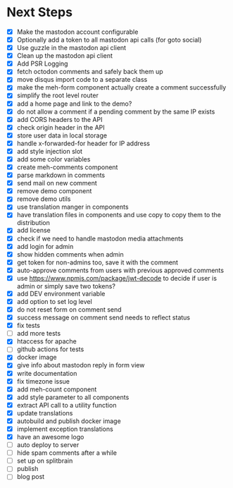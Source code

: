 # Next Steps

* [x] Make the mastodon account configurable
* [x] Optionally add a token to all mastodon api calls (for goto social)
* [x] Use guzzle in the mastodon api client
* [x] Clean up the mastodon api client
* [x] Add PSR Logging
* [x] fetch octodon comments and safely back them up
* [x] move disqus import code to a separate class
* [x] make the meh-form component actually create a comment successfully
* [x] simplify the root level router
* [x] add a home page and link to the demo?
* [x] do not allow a comment if a pending comment by the same IP exists
* [x] add CORS headers to the API
* [x] check origin header in the API
* [x] store user data in local storage
* [x] handle x-forwarded-for header for IP address
* [x] add style injection slot
* [x] add some color variables
* [x] create meh-comments component
* [x] parse markdown in comments
* [x] send mail on new comment
* [x] remove demo component
* [x] remove demo utils
* [x] use translation manger in components
* [x] have translation files in components and use copy to copy them to the distribution
* [x] add license
* [x] check if we need to handle mastodon media attachments
* [x] add login for admin
* [x] show hidden comments when admin
* [x] get token for non-admins too, save it with the comment
* [x] auto-approve comments from users with previous approved comments
* [x] use https://www.npmjs.com/package/jwt-decode to decide if user is admin or simply save two tokens?
* [x] add DEV environment variable
* [x] add option to set log level
* [x] do not reset form on comment send
* [x] success message on comment send needs to reflect status
* [x] fix tests
* [ ] add more tests
* [x] htaccess for apache
* [ ] github actions for tests
* [x] docker image
* [x] give info about mastodon reply in form view
* [x] write documentation
* [x] fix timezone issue
* [x] add meh-count component
* [x] add style parameter to all components
* [x] extract API call to a utility function
* [x] update translations
* [x] autobuild and publish docker image
* [x] implement exception translations
* [x] have an awesome logo
* [ ] auto deploy to server
* [ ] hide spam comments after a while
* [ ] set up on splitbrain 
* [ ] publish
* [ ] blog post
